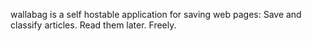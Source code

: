wallabag is a self hostable application for saving web pages: Save and classify articles. Read them later. Freely.
